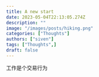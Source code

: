 ```yaml
---
title: A new start
date: 2023-05-04T22:13:05.274Z
description: ""
image: "/images/posts/hiking.png"
categories: ["Thoughts"]
authors: ["siven"]
tags: ["Thoughts",]
draft: false
---
```


工作是个交易行为
